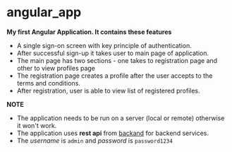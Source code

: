 # angular_app
**My first Angular Application. It contains these features**
- A single sign-on screen with key principle of authentication.
- After successful sign-up it takes user to main page of application.
- The main page has two sections - one takes to registration page and other to view profiles page
- The registration page creates a profile after the user accepts to the terms and conditions.
- After registration, user is able to view list of registered profiles.

**NOTE**
- The application needs to be run on a server (local or remote) otherwise it won't work.
- The application uses **rest api** from [backand](backand.com) for backend services.
- The *username* is `admin` and *password* is `password1234`
